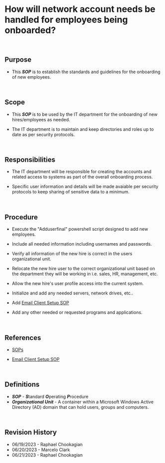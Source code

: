 # How will network account needs be handled for employees being onboarded?

<br>

## Purpose

* This ***SOP*** is to establish the standards and guidelines for the onboarding of new employees.

<br>

## Scope

* This ***SOP*** is to be used by the IT department for the onboarding of new hires/employees as needed.

* The IT department is to maintain and keep directories and roles up to date as per security protocols.

<br>

## Responsibilities

* The IT department will be responsible for creating the accounts and related access to systems as part of the overall onboarding process.

* Specific user information and details will be made avaiable per security protocols to keep sharing of sensitive data to a minimum.

<br>

## Procedure

* Execute the "Adduserfinal" powershell script designed to add new employees.

* Include all needed information including usernames and passwords.

* Verify all information of the new hire is correct in the users organizational unit.

* Relocate the new hire user to the correct organizational unit based on the department they will be working in i.e. sales, HR, management, etc. 

* Allow the new hire's user profile access into the current system.

* Initialize and add any needed servers, network drives, etc..

* Add [Email Client Setup SOP](./SOP_9.md)

* Add any other needed or requested programs and applications.

<br>

## References

* [SOPs](../SOPs/)

* [Email Client Setup SOP](./SOP_9.md)

<br>

## Definitions

* ***SOP*** - ***S***tandard ***O***perating ***P***rocedure
* ***Organizational Unit*** - A container within a Microsoft Windows Active Directory (AD) domain that can hold users, groups and computers.

<br>

## Revision History

* 06/19/2023 - Raphael Chookagian
* 06/20/2023 - Marcelo Clark
* 06/21/2023 - Raphael Chookagian
